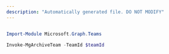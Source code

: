 ```yaml
---
description: "Automatically generated file. DO NOT MODIFY"
---
```


```powershell

Import-Module Microsoft.Graph.Teams

Invoke-MgArchiveTeam -TeamId $teamId

```
